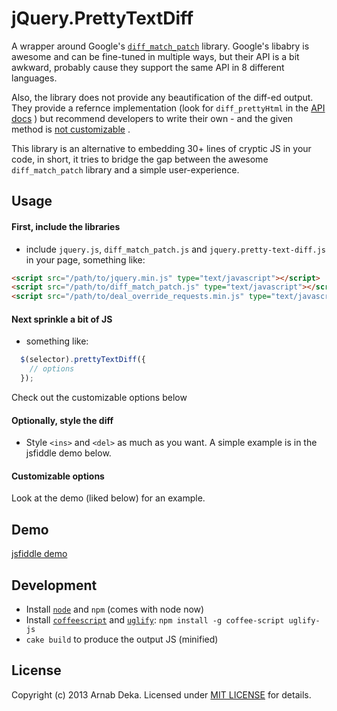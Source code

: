 jQuery.PrettyTextDiff
=====================

A wrapper around Google's
[`diff_match_patch`](http://code.google.com/p/google-diff-match-patch/)
library. Google's libabry is awesome and can be fine-tuned in
multiple ways, but their API is a bit awkward, probably cause they
support the same API in 8 different languages.

Also, the library does not provide any beautification of the diff-ed
output. They provide a refernce implementation (look for
`diff_prettyHtml` in the
[API docs](http://code.google.com/p/google-diff-match-patch/wiki/API)
) but recommend developers to write their own - and the given method is
[not customizable](http://stackoverflow.com/questions/13894514/google-diff-match-avoid-showing-new-lines)
.

This library is an alternative to embedding 30+ lines of cryptic JS in
your code, in short, it tries to bridge the gap between the awesome
`diff_match_patch` library and a simple user-experience.

## Usage
#### First, include the libraries
+ include `jquery.js`, `diff_match_patch.js` and
`jquery.pretty-text-diff.js` in your page, something like:
```html
<script src="/path/to/jquery.min.js" type="text/javascript"></script>
<script src="/path/to/diff_match_patch.js" type="text/javascript"></script>
<script src="/path/to/deal_override_requests.min.js" type="text/javascript"></script>
```

#### Next sprinkle a bit of JS
+ something like:
```js
  $(selector).prettyTextDiff({
    // options
  });
```
Check out the customizable options below

#### Optionally, style the diff
+ Style `<ins>` and `<del>` as much as you want. A simple example is
in the jsfiddle demo below.

#### Customizable options
Look at the demo (liked below) for an example.

## Demo
[jsfiddle demo](http://jsfiddle.net/arnab/YwSVY/)

## Development
+ Install [`node`](http://nodejs.org/) and `npm` (comes with node now)
+ Install [`coffeescript`](http://coffeescript.org/#installation) and
    [`uglify`](https://github.com/mishoo/UglifyJS2):
    `npm install -g coffee-script uglify-js`
+ `cake build` to produce the output JS (minified)

## License
Copyright (c) 2013 Arnab Deka. Licensed under
[MIT LICENSE](https://github.com/arnab/jQuery.PrettyTextDiff/blob/master/LICENSE)
for details.
